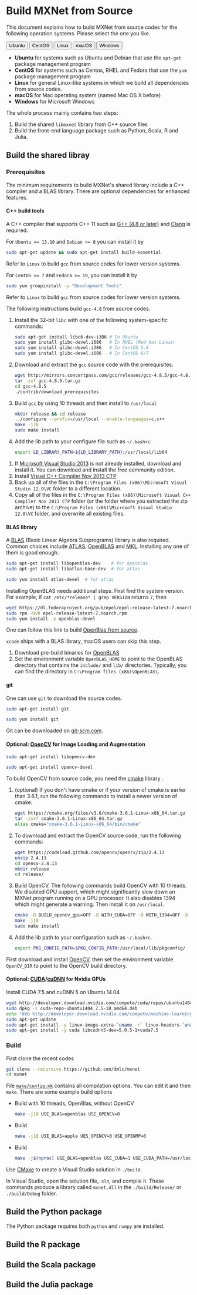 # Build MXNet from Source

This document explains how to build MXNet from source codes for the following
operation systems. Please select the one you like.

<div class='text-center'>
<div class="btn-group opt-group" role="group">
<button type="button" class="btn btn-default opt active">Ubuntu</button>
<button type="button" class="btn btn-default opt">CentOS</button>
<button type="button" class="btn btn-default opt">Linux</button>
<button type="button" class="btn btn-default opt">macOS</button>
<button type="button" class="btn btn-default opt">Windows</button>
</div>
</div>

- **Ubuntu** for systems such as Ubuntu and Debian that use the `apt-get`
  package management program
- **CentOS** for systems such as Centos, RHEL and Fedora that use the `yum` package
  management program
- **Linux** for general Linux-like systems in which we build all dependencies
  from source codes.
- **macOS** for Mac operating system (named Mac OS X before)
- **Windows** for Microsoft Windows

The whole process mainly contains two steps:

1. Build the shared `libmxnet` library from C++ source files
2. Build the front-end language package such as Python, Scala, R and Julia.

## Build the shared libray

### Prerequisites

The minimum requirements to build MXNet's shared library include a C++ compiler
and a BLAS library. There are optional dependencies for enhanced features.

#### C++ build tools

A C++ compiler that supports C++ 11 such as
[G++ (4.8 or later)](https://gcc.gnu.org/gcc-4.8/) and
[Clang](http://clang.llvm.org/) is required.

<div class="ubuntu">

For `Ubuntu >= 13.10` and `Debian >= 8` you can install it by

```bash
sudo apt-get update && sudo apt-get install build-essential
```

Refer to `Linux` to build `gcc` from source codes for lower version systems.

</div>

<div class="centos">

For `CentOS >= 7` and `Fedora >= 19`, you can install it by

```bash
sudo yum groupinstall -y "Development Tools"
```

Refer to `Linux` to build `gcc` from source codes for lower version systems.

</div>


<div class="linux">

The following instructions build `gcc-4.8` from source codes.

1. Install the 32-bit `libc` with one of the following system-specific commands:

   ```bash
   sudo apt-get install libc6-dev-i386 # In Ubuntu
   sudo yum install glibc-devel.i686   # In RHEL (Red Hat Linux)
   sudo yum install glibc-devel.i386   # In CentOS 5.8
   sudo yum install glibc-devel.i686   # In CentOS 6/7
   ```

2. Download and extract the `gcc` source code with the prerequisites:

   ```bash
   wget http://mirrors.concertpass.com/gcc/releases/gcc-4.8.5/gcc-4.8.5.tar.gz
   tar -zxf gcc-4.8.5.tar.gz
   cd gcc-4.8.5
   ./contrib/download_prerequisites
   ```

3. Build `gcc` by using 10 threads and then install to `/usr/local`

   ```bash
   mkdir release && cd release
   ../configure --prefix=/usr/local --enable-languages=c,c++
   make -j10
   sudo make install
   ```

4. Add the lib path to your configure file such as `~/.bashrc`:

   ```bash
   export LD_LIBRARY_PATH=${LD_LIBRARY_PATH}:/usr/local/lib64
   ```

</div>

<div class="windows">

1. If [Microsoft Visual Studio 2013](https://www.visualstudio.com/downloads/) is not already installed, download and install it. You can download and install the free community edition.
2. Install [Visual C++ Compiler Nov 2013 CTP](https://www.microsoft.com/en-us/download/details.aspx?id=41151).
3. Back up all of the files in the ```C:\Program Files (x86)\Microsoft Visual Studio 12.0\VC``` folder to a different location.
4. Copy all of the files in the ```C:\Program Files (x86)\Microsoft Visual C++ Compiler Nov 2013 CTP``` folder (or the folder where you extracted the zip archive) to the ```C:\Program Files (x86)\Microsoft Visual Studio 12.0\VC``` folder, and overwrite all existing files.

</div>

#### BLAS library

A [BLAS](https://en.wikipedia.org/wiki/Basic_Linear_Algebra_Subprograms) (Basic
Linear Algebra Subprograms) library is also required. Common choices include
[ATLAS](http://math-atlas.sourceforge.net/),
[OpenBLAS](http://www.openblas.net/) and
[MKL](https://software.intel.com/en-us/intel-mkl). Installing any one of them is
good enough.

<div class="ubuntu">

```bash
sudo apt-get install libopenblas-dev    # for openblas
sudo apt-get install libatlas-base-dev  # for atlas
```

</div>

<div class="centos">

```bash
sudo yum install atlas-devel  # for atlas
```

Installing OpenBLAS needs additional steps. First find the system version. For example,
if `cat /etc/*release* | grep VERSION` returns `7`, then

```bash
wget https://dl.fedoraproject.org/pub/epel/epel-release-latest-7.noarch.rpm
sudo rpm -Uvh epel-release-latest-7.noarch.rpm
sudo yum install -y openblas-devel
```

</div>

<div class="linux">

One can follow this link to build
[OpenBlas from source](https://github.com/xianyi/OpenBLAS#installation-from-source).

</div>

<div class="macos">

`xcode` ships with a BLAS library, macOS users can skip this step.

</div>

<div class="windows">

1. Download pre-build binaries for [OpenBLAS](https://sourceforge.net/projects/openblas/files/)
2. Set the environment variable `OpenBLAS_HOME` to point to the OpenBLAS
   directory that contains the `include/` and `lib/` directories. Typically, you
   can find the directory in `C:\Program files (x86)\OpenBLAS\`.

</div>

#### git

One can use `git` to download the source codes.

<div class="ubuntu">

```bash
sudo apt-get install git
```

</div>

<div class="centos">

```bash
sudo yum install git
```

</div>

<div class="linux macos windows">

Git can be downloaded on [git-scm.com](https://git-scm.com/downloads).

</div>

#### Optional: [OpenCV](http://opencv.org/) for Image Loading and Augmentation

<div class="ubuntu">

```bash
sudo apt-get install libopencv-dev
```

</div>


<div class="centos">

```bash
sudo apt-get install opencv-devel
```

</div>


<div class="linux">

To build OpenCV from source code, you need the [cmake](https://cmake.org) library .

1. (optional) If you don't have cmake or if your version of cmake is earlier than 3.6.1, run the following commands to install a newer version of cmake:

   ```bash
   wget https://cmake.org/files/v3.6/cmake-3.6.1-Linux-x86_64.tar.gz
   tar -zxvf cmake-3.6.1-Linux-x86_64.tar.gz
   alias cmake="cmake-3.6.1-Linux-x86_64/bin/cmake"
   ```

2. To download and extract the OpenCV source code, run the following commands:

   ```bash
   wget https://codeload.github.com/opencv/opencv/zip/2.4.13
   unzip 2.4.13
   cd opencv-2.4.13
   mkdir release
   cd release/
   ```

3. Build OpenCV. The following commands build OpenCV with 10 threads. We
   disabled GPU support, which might significantly slow down an MXNet program
   running on a GPU processor. It also disables 1394 which might generate a
   warning. Then install it on `/usr/local`.

   ```bash
   cmake -D BUILD_opencv_gpu=OFF -D WITH_CUDA=OFF -D WITH_1394=OFF -D CMAKE_BUILD_TYPE=RELEASE -D CMAKE_INSTALL_PREFIX=/usr/local ..
   make -j10
   sudo make install
   ```

4. Add the lib path to your configuration such as `~/.bashrc`.

   ```bash
   export PKG_CONFIG_PATH=$PKG_CONFIG_PATH:/usr/local/lib/pkgconfig/
   ```

</div>

<div class="windows">

First download and install [OpenCV](http://opencv.org/releases.html), then set the environment variable `OpenCV_DIR` to point to the OpenCV build directory.

</div>

#### Optional: [CUDA](https://developer.nvidia.com/cuda-downloads)/[cuDNN](https://developer.nvidia.com/cudnn) for Nvidia GPUs

<div class="ubuntu">

Install CUDA 7.5 and cuDNN 5 on Ubuntu 14.04

```bash
wget http://developer.download.nvidia.com/compute/cuda/repos/ubuntu1404/x86_64/cuda-repo-ubuntu1404_7.5-18_amd64.deb
sudo dpkg -i cuda-repo-ubuntu1404_7.5-18_amd64.deb
echo "deb http://developer.download.nvidia.com/compute/machine-learning/repos/ubuntu1404/x86_64 /" | sudo tee /etc/apt/sources.list.d/nvidia-ml.list
sudo apt-get update
sudo apt-get install -y linux-image-extra-`uname -r` linux-headers-`uname -r` linux-image-`uname -r`
sudo apt-get install -y cuda libcudnn5-dev=5.0.5-1+cuda7.5
```

</div>

### Build

<div class="ubuntu centos linux macos">

First clone the recent codes

```bash
git clone --recursive https://github.com/dmlc/mxnet
cd mxnet
```

File
[`make/config.mk`](https://github.com/dmlc/mxnet/blob/master/make/config.mk)
contains all compilation options. You can edit it and then `make`. There are
some example build options

- Build with 10 threads, OpenBlas, without OpenCV

  ```bash
  make -j10 USE_BLAS=openblas USE_OPENCV=0
  ```

- Build

  ```bash
  make -j10 USE_BLAS=apple UES_OPENCV=0 USE_OPENMP=0
  ```

- Build

  ```bash
  make -j$(nproc) USE_BLAS=openblas USE_CUDA=1 USE_CUDA_PATH=/usr/local/cuda USE_CUDNN=1
  ```

</div>

<div class="windows">

Use [CMake](https://cmake.org/) to create a Visual Studio solution in ```./build```.

In Visual Studio, open the solution file,```.sln```, and compile it.
These commands produce a library called ```mxnet.dll``` in the ```./build/Release/``` or ```./build/Debug``` folder.

</div>

## Build the Python package

The Python package requires both `python` and `numpy` are installed.

## Build the R package

## Build the Scala package

## Build the Julia package

<script type="text/javascript" src='../../_static/js/options.js'></script>
